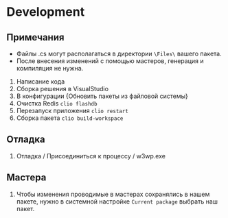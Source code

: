 # Development

## Примечания

* Файлы .cs могут располагаться в директории `\Files\` вашего пакета.
* После внесения изменений с помощью мастеров, генерация и компиляция не нужна.

1. Написание кода
2. Сборка решения в VisualStudio
3. В конфигурации {Обновить пакеты из файловой системы}
4. Очистка Redis `clio flashdb`
5. Перезапуск приложения `clio restart`
6. Сборка пакета `clio build-workspace`

## Отладка

1. Отладка / Присоединиться к процессу / w3wp.exe

## Мастера

1. Чтобы изменения проводимые в мастерах сохранялись в нашем пакете, нужно в системной настройке `Current package` выбрать наш пакет.

